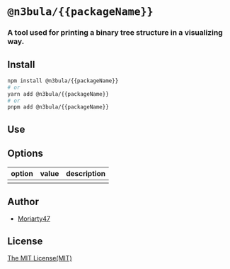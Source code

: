 # `@n3bula/{{packageName}}`

### A tool used for printing a binary tree structure in a visualizing way.

## Install

```sh
npm install @n3bula/{{packageName}}
# or
yarn add @n3bula/{{packageName}}
# or
pnpm add @n3bula/{{packageName}}
```

## Use

## Options

| option | value | description |
| :----- | :---- | :---------- |
|        |       |             |

## Author

- [Moriarty47](https://github.com/Moriarty47)

## License

[The MIT License(MIT)](https://github.com/Moriarty47/{{packageName}}/blob/main/LICENSE)
